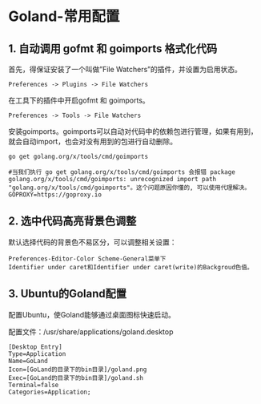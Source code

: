 ﻿# Goland-常用配置 #

## 1. 自动调用 gofmt 和 goimports 格式化代码 ##

首先，得保证安装了一个叫做”File Watchers”的插件，并设置为启用状态。

```
Preferences -> Plugins -> File Watchers
```

在工具下的插件中开启gofmt 和 goimports。

```
Preferences -> Tools -> File Watchers
```

安装goimports。goimports可以自动对代码中的依赖包进行管理，如果有用到，就会自动import，也会对没有用到的包进行自动删除。

```
go get golang.org/x/tools/cmd/goimports

#当我们执行 go get golang.org/x/tools/cmd/goimports 会报错 package golang.org/x/tools/cmd/goimports: unrecognized import path "golang.org/x/tools/cmd/goimports"。这个问题原因你懂的, 可以使用代理解决。
GOPROXY=https://goproxy.io
```

## 2. 选中代码高亮背景色调整 ##

默认选择代码的背景色不易区分，可以调整相关设置：

```
Preferences-Editor-Color Scheme-General菜单下
Identifier under caret和Identifier under caret(write)的Backgroud色值。
```

## 3. Ubuntu的Goland配置 ##

配置Ubuntu，使Goland能够通过桌面图标快速启动。

配置文件：/usr/share/applications/goland.desktop

```
[Desktop Entry]
Type=Application
Name=GoLand
Icon=[GoLand的目录下的bin目录]/goland.png
Exec=[GoLand的目录下的bin目录]/goland.sh
Terminal=false
Categories=Application;
```